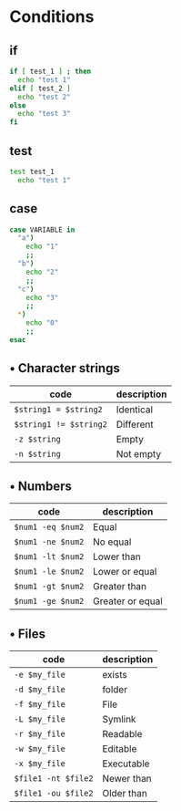 # Conditions

## if

```bash
if [ test_1 ] ; then
  echo "test 1"
elif [ test_2 ]
  echo "test 2"
else
  echo "test 3"
fi
```

## test

```bash
test test_1
  echo "test 1"
```

## case

```bash
case VARIABLE in
  "a")
    echo "1"
    ;;
  "b")
    echo "2"
    ;;
  "c")
    echo "3"
    ;;
  *)
    echo "0"
    ;;
esac
```

## • Character strings

| code                   | description |
| ---------------------- | ----------- |
| `$string1 = $string2`  | Identical   |
| `$string1 != $string2` | Different   |
| `-z $string`           | Empty       |
| `-n $string`           | Not empty   |


## • Numbers

| code              | description      |
| ----------------- | ---------------- |
| `$num1 -eq $num2` | Equal            |
| `$num1 -ne $num2` | No equal         |
| `$num1 -lt $num2` | Lower than       |
| `$num1 -le $num2` | Lower or equal   |
| `$num1 -gt $num2` | Greater than     |
| `$num1 -ge $num2` | Greater or equal |

## • Files

| code                | description |
| ------------------- | ----------- |
| `-e $my_file`       | exists      |
| `-d $my_file`       | folder      |
| `-f $my_file`       | File        |
| `-L $my_file`       | Symlink     |
| `-r $my_file`       | Readable    |
| `-w $my_file`       | Editable    |
| `-x $my_file`       | Executable  |
| `$file1 -nt $file2` | Newer than  |
| `$file1 -ou $file2` | Older than  |
